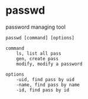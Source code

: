 # passwd
password managing tool
```
passwd [command] [options]

command
	ls, list all pass
	gen, create pass
	modify, modify a password

options
	-uid, find pass by uid
	-name, find pass by name
	-id, find pass by id


